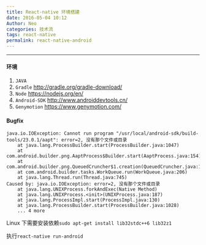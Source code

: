 ```yaml
---
title: React-native 环境搭建
date: 2016-05-04 10:12
Author: Neo
categories: 技术流
tags: react-native
permalink: react-native-android
---
```


----

#### 环境
1. `JAVA `
2. `Gradle` <http://gradle.org/gradle-download/>
3. `Node`  <https://nodejs.org/en/>
4. `Android-SDK` <http://www.androiddevtools.cn/>
5. `Genymotion` <https://www.genymotion.com/>
 
#### Bugfix
```
java.io.IOException: Cannot run program "/usr/local/android-sdk/build-tools/23.0.1/aapt": error=2, 没有那个文件或目录
	at java.lang.ProcessBuilder.start(ProcessBuilder.java:1047)
	at com.android.builder.png.AaptProcess$Builder.start(AaptProcess.java:154)
	at com.android.builder.png.QueuedCruncher$1.creation(QueuedCruncher.java:105)
	at com.android.builder.tasks.WorkQueue.run(WorkQueue.java:206)
	at java.lang.Thread.run(Thread.java:745)
Caused by: java.io.IOException: error=2, 没有那个文件或目录
	at java.lang.UNIXProcess.forkAndExec(Native Method)
	at java.lang.UNIXProcess.<init>(UNIXProcess.java:187)
	at java.lang.ProcessImpl.start(ProcessImpl.java:130)
	at java.lang.ProcessBuilder.start(ProcessBuilder.java:1028)
	... 4 more
```

Linux 下需要安装依赖`sudo apt-get install lib32stdc++6 lib32z1`

执行`react-native run-android`
